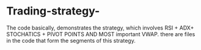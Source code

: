 # Trading-strategy-
The code basically, demonstrates the strategy, which involves RSI + ADX+ STOCHATICS + PIVOT POINTS AND MOST important VWAP.
there are files in the code that form the segments of this strategy. 

